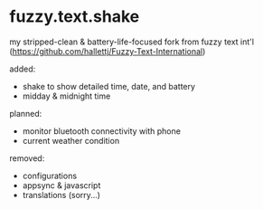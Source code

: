 fuzzy.text.shake
================

my stripped-clean & battery-life-focused fork from fuzzy text int'l (https://github.com/hallettj/Fuzzy-Text-International)

added:
- shake to show detailed time, date, and battery
- midday & midnight time

planned:
- monitor bluetooth connectivity with phone
- current weather condition

removed:
- configurations
- appsync & javascript
- translations (sorry...)
